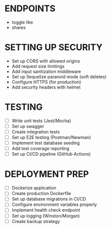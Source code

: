 # ENDPOINTS

- toggle like
- shares

# SETTING UP SECURITY

- Set up CORS with allowed origins
- Add request size limitings
- Add input sanitization middleware
- Set up Sequelize paranoid mode (soft deletes)
- Configure HTTPS (for production)
- Add security headers with helmet

# TESTING

- [ ] Write unit tests (Jest/Mocha)
- [ ] Set up swagger
- [ ] Create integration tests
- [ ] Set up E2E testing (Postman/Newman)
- [ ] Implement test database seeding
- [ ] Add test coverage reporting
- [ ] Set up CI/CD pipeline (GitHub Actions)

# DEPLOYMENT PREP

- [ ] Dockerize application
- [ ] Create production Dockerfile
- [ ] Set up database migrations in CI/CD
- [ ] Configure environment variables properly
- [ ] Implement health check endpoint
- [ ] Set up logging (Winston/Morgan)
- [ ] Create backup strategy
